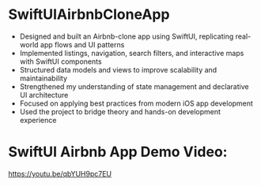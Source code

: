 # SwiftUIAirbnbCloneApp
- Designed and built an Airbnb-clone app using SwiftUI, replicating real-world app flows and UI patterns
- Implemented listings, navigation, search filters, and interactive maps with SwiftUI components
- Structured data models and views to improve scalability and maintainability
- Strengthened my understanding of state management and declarative UI architecture
- Focused on applying best practices from modern iOS app development
- Used the project to bridge theory and hands-on development experience

# SwiftUI Airbnb App Demo Video: 
https://youtu.be/qbYUH9pc7EU
